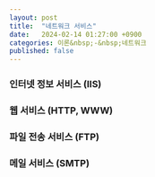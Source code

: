 ```yaml
---
layout: post
title:  "네트워크 서비스"
date:   2024-02-14 01:27:00 +0900
categories: 이론&nbsp;-&nbsp;네트워크
published: false
---
```


### 인터넷 정보 서비스 (IIS)
### 웹 서비스 (HTTP, WWW)
### 파일 전송 서비스 (FTP)
### 메일 서비스 (SMTP)